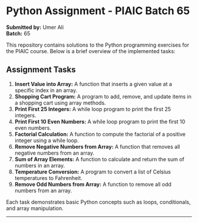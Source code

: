 # Python Assignment - PIAIC Batch 65

**Submitted by:** Umer Ali  
**Batch:** 65  

This repository contains solutions to the Python programming exercises for the PIAIC course. Below is a brief overview of the implemented tasks:

## Assignment Tasks

1. **Insert Value into Array:** A function that inserts a given value at a specific index in an array.
2. **Shopping Cart Program:** A program to add, remove, and update items in a shopping cart using array methods.
3. **Print First 25 Integers:** A while loop program to print the first 25 integers.
4. **Print First 10 Even Numbers:** A while loop program to print the first 10 even numbers.
5. **Factorial Calculation:** A function to compute the factorial of a positive integer using a while loop.
6. **Remove Negative Numbers from Array:** A function that removes all negative numbers from an array.
7. **Sum of Array Elements:** A function to calculate and return the sum of numbers in an array.
8. **Temperature Conversion:** A program to convert a list of Celsius temperatures to Fahrenheit.
9. **Remove Odd Numbers from Array:** A function to remove all odd numbers from an array.

Each task demonstrates basic Python concepts such as loops, conditionals, and array manipulation.

---
